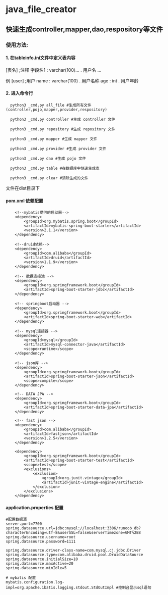 # java_file_creator
## 快速生成controller,mapper,dao,respository等文件

### 使用方法:

#### 1. 在tableinfo.ini文件中定义表内容

  [表名] ;注释
  字段名1 : varchar(100)... . 用户名
  ...
  
  例
  [user] ;用户
  name : varchar(100) . 用户名称
  age : int . 用户年龄

#### 2. 进入命令行

      python3 _cmd.py all_file #生成所有文件(controller,pojo,mapper,provider,respository)
      
      python3 _cmd.py controller #生成 controller 文件
      
      python3 _cmd.py repository #生成 repository 文件
      
      python3 _cmd.py mapper #生成 mapper 文件
      
      python3 _cmd.py provider #生成 provider 文件
      
      python3 _cmd.py dao #生成 pojo 文件
      
      python3 _cmd.py table #在数据库中快速生成表
      
      python3 _cmd.py clear #清除生成的文件
 
 文件在dist目录下
 
#### pom.xml 依赖配置

		<!--mybatis提供的启动器-->
		<dependency>
			<groupId>org.mybatis.spring.boot</groupId>
			<artifactId>mybatis-spring-boot-starter</artifactId>
			<version>2.1.1</version>
		</dependency>

		<!--druid依赖-->
		<dependency>
			<groupId>com.alibaba</groupId>
			<artifactId>druid</artifactId>
			<version>1.1.9</version>
		</dependency>

		<!-- 数据连接池 -->
		<dependency>
			<groupId>org.springframework.boot</groupId>
			<artifactId>spring-boot-starter-jdbc</artifactId>
		</dependency>

		<!-- springboot启动器 -->
		<dependency>
			<groupId>org.springframework.boot</groupId>
			<artifactId>spring-boot-starter-web</artifactId>
		</dependency>

		<!-- mysql连接器 -->
		<dependency>
			<groupId>mysql</groupId>
			<artifactId>mysql-connector-java</artifactId>
			<scope>runtime</scope>
		</dependency>

		<!-- json库 -->
		<dependency>
			<groupId>org.springframework.boot</groupId>
			<artifactId>spring-boot-starter-json</artifactId>
			<scope>compile</scope>
		</dependency>

		<!-- DATA JPA -->
		<dependency>
			<groupId>org.springframework.boot</groupId>
			<artifactId>spring-boot-starter-data-jpa</artifactId>
		</dependency>

		<!-- fast json -->
		<dependency>
			<groupId>com.alibaba</groupId>
			<artifactId>fastjson</artifactId>
			<version>1.2.5</version>
		</dependency>

		<dependency>
			<groupId>org.springframework.boot</groupId>
			<artifactId>spring-boot-starter-test</artifactId>
			<scope>test</scope>
			<exclusions>
				<exclusion>
					<groupId>org.junit.vintage</groupId>
					<artifactId>junit-vintage-engine</artifactId>
				</exclusion>
			</exclusions>
		</dependency>

#### application.properties 配置

	#配置数据源
	server.port=7700
	spring.datasource.url=jdbc:mysql://localhost:3306/runoob_db?characterEncoding=utf-8&userSSL=false&serverTimezone=GMT%2B8
	spring.datasource.username=root
	spring.datasource.password=1111

	spring.datasource.driver-class-name=com.mysql.cj.jdbc.Driver
	spring.datasource.type=com.alibaba.druid.pool.DruidDataSource
	spring.datasource.initialSize=10
	spring.datasource.maxActive=20
	spring.datasource.minIdle=5

	# mybatis 配置
	mybatis.configuration.log-impl=org.apache.ibatis.logging.stdout.StdOutImpl #控制台显示sql语句

